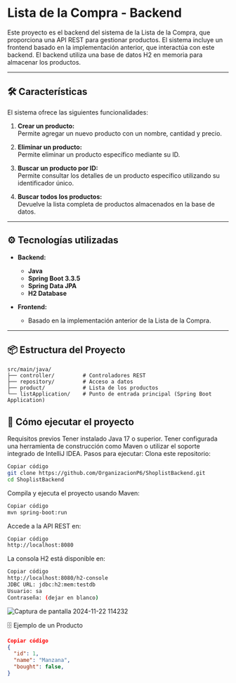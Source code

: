 # Lista de la Compra - Backend  

Este proyecto es el backend del sistema de la Lista de la Compra, que proporciona una API REST para gestionar productos. El sistema incluye un frontend basado en la implementación anterior, que interactúa con este backend. El backend utiliza una base de datos H2 en memoria para almacenar los productos.

---

## 🛠️ **Características**

El sistema ofrece las siguientes funcionalidades:

1. **Crear un producto:**  
   Permite agregar un nuevo producto con un nombre, cantidad y precio.
   
2. **Eliminar un producto:**  
   Permite eliminar un producto específico mediante su ID.

3. **Buscar un producto por ID:**  
   Permite consultar los detalles de un producto específico utilizando su identificador único.

4. **Buscar todos los productos:**  
   Devuelve la lista completa de productos almacenados en la base de datos.

---

## ⚙️ **Tecnologías utilizadas**

- **Backend:**  
  - **Java**  
  - **Spring Boot 3.3.5**  
  - **Spring Data JPA**  
  - **H2 Database**  

- **Frontend:**  
  - Basado en la implementación anterior de la Lista de la Compra.

---

## 📦 **Estructura del Proyecto**

```plaintext
src/main/java/
├── controller/         # Controladores REST
├── repository/         # Acceso a datos
├── product/            # Lista de los productos
└── listApplication/    # Punto de entrada principal (Spring Boot Application)
```

## 🚀 **Cómo ejecutar el proyecto**
Requisitos previos
Tener instalado Java 17 o superior.
Tener configurada una herramienta de construcción como Maven o utilizar el soporte integrado de IntelliJ IDEA.
Pasos para ejecutar:
Clona este repositorio:

```bash
Copiar código
git clone https://github.com/OrganizacionP6/ShoplistBackend.git
cd ShoplistBackend
```
Compila y ejecuta el proyecto usando Maven:

```bash
Copiar código
mvn spring-boot:run
```
Accede a la API REST en:

```bash
Copiar código
http://localhost:8080
```
La consola H2 está disponible en:

```bash
Copiar código
http://localhost:8080/h2-console
JDBC URL: jdbc:h2:mem:testdb
Usuario: sa
Contraseña: (dejar en blanco)
```
![Captura de pantalla 2024-11-22 114232](https://github.com/user-attachments/assets/3a7fa1da-31db-4c40-9d7a-a6d9028a69cb)

🗄️ Ejemplo de un Producto
```json
Copiar código
{
  "id": 1,
  "name": "Manzana",
  "bought": false,
}
```
